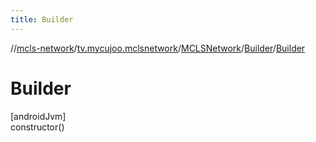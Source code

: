 ```yaml
---
title: Builder
---
```

//[mcls-network](../../../../index.html)/[tv.mycujoo.mclsnetwork](../../index.html)/[MCLSNetwork](../index.html)/[Builder](index.html)/[Builder](-builder.html)



# Builder



[androidJvm]\
constructor()




